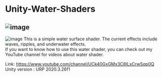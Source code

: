 # Unity-Water-Shaders
![image](https://github.com/Parrot222/Unity-Water-Shaders/blob/main/water-shader.png)
----------------------------------------------------------------------------------------------
![image](https://github.com/Parrot222/Unity-Water-Shaders/blob/main/unity-interactive-water-test.gif)
This is a simple water surface shader. The current effects include waves, ripples, and underwater effects.  
If you want to know how to use this water shader, you can check out my YouTube channel for videos about water shader.  
  
Link: https://www.youtube.com/channel/UCk40GxGMx3C8ILsCrwSqp0Q  
Unity version : URP 2020.3.26f1  

